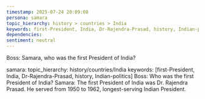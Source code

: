 ```yaml
---
timestamp: 2025-07-24 20:09:08
persona: samara
topic_hierarchy: history > countries > India
keywords: first-President, India, Dr-Rajendra-Prasad, history, Indian-politics
dependencies: 
sentiment: neutral
---
```


Boss: Samara, who was the first President of India?

samara: topic_hierarchy: history/countries/India
keywords: [first-President, India, Dr-Rajendra-Prasad, history, Indian-politics]
Boss: Who was the first President of India?
Samara: The first President of India was Dr. Rajendra Prasad. He served from 1950 to 1962, longest-serving Indian President.